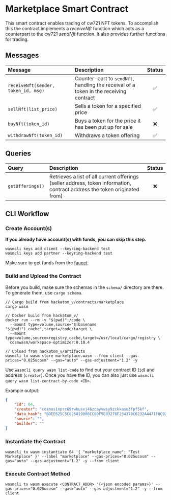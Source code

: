 # Marketplace Smart Contract

This smart contract enables trading of cw721 NFT tokens. To accomplish this the contract implements a *receiveNft* function which acts as a counterpart to the cw721 *sendNft* function. It also provides further functions for trading.

## Messages

| Message                             | Description                                                                           | Status             |
|:------------------------------------|:--------------------------------------------------------------------------------------|:------------------:|
| `receiveNft(sender, token_id, msg)` | Counter-part to `sendNft`, handling the receival of a token in the receiving contract | :white_check_mark: |
| `sellNft(list_price)`               | Sells a token for a specified price                                                   | :white_check_mark: |
| `buyNft(token_id)`                  | Buys a token for the price it has been put up for sale                                | :x:                |
| `withdrawNft(token_id)`             | Withdraws a token offering                                                            | :white_check_mark: |

## Queries

| Query            | Description                                                                                                               | Status             |
|:-----------------|:--------------------------------------------------------------------------------------------------------------------------|:------------------:|
| `getOfferings()` | Retrieves a list of all current offerings (seller address, token information, contract address the token originated from) | :x:                |

## CLI Workflow

### Create Account(s)

**If you already have account(s) with funds, you can skip this step.**

```shell
wasmcli keys add client --keyring-backend test
wasmcli keys add partner --keyring-backend test
```

Make sure to get funds from the [faucet](https://five.hackatom.org/resources).

### Build and Upload the Contract

Before you build, make sure the schemas in the `schema/` directory are there. To generate them, use `cargo schema`.

```shell
// Cargo build from hackatom_v/contracts/marketplace
cargo wasm

// Docker build from hackatom_v/
docker run --rm -v "$(pwd)":/code \
  --mount type=volume,source="$(basename "$(pwd)")_cache",target=/code/target \
  --mount type=volume,source=registry_cache,target=/usr/local/cargo/registry \
  cosmwasm/workspace-optimizer:0.10.4

// Upload from hackatom_v/artifacts
wasmcli tx wasm store marketplace.wasm --from client --gas-prices="0.025ucosm" --gas="auto" --gas-adjustment="1.2" -y
```

Use `wasmcli query wasm list-code` to find out your contract ID (`id`) and address (`creator`). Once you have the ID, you can also just use `wasmcli query wasm list-contract-by-code <ID>`.

Example output:

```json
{
    "id": 64,
    "creator": "cosmos1nprc69rwkusxj46zcayvwsy9zckkasu3fpf5kf",
    "data_hash": "BDEE625C5C826819008CC80F5E83276F234370C6232A4471F8C92CDF39D44FE6",
    "source": "",
    "builder": ""
}
```

### Instantiate the Contract

```shell
wasmcli tx wasm instantiate 64 '{ "marketplace_name": "Test Marketplace" }' --label "marketplace" --gas-prices="0.025ucosm" --gas="auto" --gas-adjustment="1.2" -y --from client
```

### Execute Contract Method

```shell
wasmcli tx wasm execute <CONTRACT_ADDR> '{<json encoded params>}' --gas-prices="0.025ucosm" --gas="auto" --gas-adjustment="1.2" -y --from client
```
